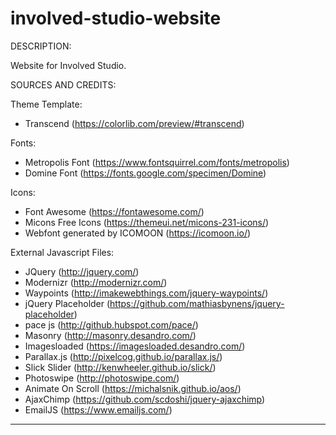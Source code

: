 # involved-studio-website


DESCRIPTION:

Website for Involved Studio.


SOURCES AND CREDITS:

Theme Template:
- Transcend (https://colorlib.com/preview/#transcend)

Fonts:
 - Metropolis Font (https://www.fontsquirrel.com/fonts/metropolis)
 - Domine Font (https://fonts.google.com/specimen/Domine)

Icons:
 - Font Awesome (https://fontawesome.com/)
 - Micons Free Icons (https://themeui.net/micons-231-icons/)
 - Webfont generated by ICOMOON (https://icomoon.io/)

External Javascript Files:
 - JQuery (http://jquery.com/)
 - Modernizr (http://modernizr.com/)
 - Waypoints (http://imakewebthings.com/jquery-waypoints/)
 - jQuery Placeholder (https://github.com/mathiasbynens/jquery-placeholder)
 - pace js (http://github.hubspot.com/pace/)
 - Masonry (http://masonry.desandro.com/)
 - Imagesloaded (https://imagesloaded.desandro.com/)
 - Parallax.js (http://pixelcog.github.io/parallax.js/)
 - Slick Slider (http://kenwheeler.github.io/slick/)
 - Photoswipe (http://photoswipe.com/)
 - Animate On Scroll (https://michalsnik.github.io/aos/)
 - AjaxChimp (https://github.com/scdoshi/jquery-ajaxchimp)
 - EmailJS (https://www.emailjs.com/)


-------------------------------------------------------------------------------------------------------

